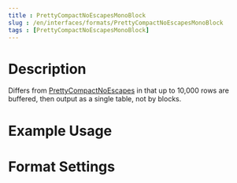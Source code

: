 ```yaml
---
title : PrettyCompactNoEscapesMonoBlock
slug : /en/interfaces/formats/PrettyCompactNoEscapesMonoBlock
tags : [PrettyCompactNoEscapesMonoBlock]
---
```


# Description

Differs from [PrettyCompactNoEscapes](#prettycompactnoescapes) in that up to 10,000 rows are buffered, then output as a single table, not by blocks.

# Example Usage

# Format Settings